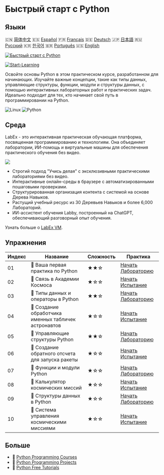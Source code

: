 # Быстрый старт с Python

## Языки

🇨🇳 [简体中文](README_zh.md) 🇪🇸 [Español](README_es.md) 🇫🇷 [Français](README_fr.md) 🇩🇪 [Deutsch](README_de.md) 🇯🇵 [日本語](README_ja.md) 🇷🇺 [Русский](README_ru.md) 🇰🇷 [한국어](README_ko.md) 🇧🇷 [Português](README_pt.md) 🇺🇸 [English](README.md) 

[![Быстрый старт с Python](https://cover-creator.labex.io/quick-start-with-python.png?lang=ru)](https://labex.io/ru/courses/quick-start-with-python)

[![Start-Learning](https://img.shields.io/badge/Start-Learning-whitesmoke?style=for-the-badge)](https://labex.io/ru/courses/quick-start-with-python)

Освойте основы Python в этом практическом курсе, разработанном для начинающих. Изучайте важные концепции, такие как типы данных, управляющие структуры, функции, модули и структуры данных, с помощью интерактивных лабораторных работ и практических задач. Идеально подходит для тех, кто начинает свой путь в программировании на Python.

![Linux](https://img.shields.io/badge/Linux-whitesmoke?style=for-the-badge&logo=linux)
![Python](https://img.shields.io/badge/Python-whitesmoke?style=for-the-badge&logo=python)


## Среда

LabEx - это интерактивная практическая обучающая платформа, посвященная программированию и технологиям. Она объединяет лаборатории, ИИ-помощь и виртуальные машины для обеспечения практического обучения без видео.

![](https://tutorial-screenshot.getvm.io/images/vm-1725247253.png)

- Строгий подход "Учись делая" с эксклюзивными практическими лабораториями без видео.
- Интерактивные онлайн-среды в браузере с автоматизированными пошаговыми проверками.
- Структурированная организация контента с системой на основе Дерева Навыков.
- Растущий учебный ресурс из 30 Деревьев Навыков и более 6,000 Лабораторий.
- ИИ-ассистент обучения Labby, построенный на ChatGPT, обеспечивающий разговорный опыт обучения.

Узнать больше о [LabEx VM](https://support.labex.io/using-labex/virtual-machine).

## Упражнения

|   Индекс | Название                                             | Сложность   | Практика                                                                                                                          |
|----------|------------------------------------------------------|-------------|-----------------------------------------------------------------------------------------------------------------------------------|
|       01 | 📖 Ваша первая практика по Python                    | ★★☆         | <a target='_blank' href='https://labex.io/ru/tutorials/python-your-first-python-lab-270256'>Начать Лабораторию</a>                |
|       02 | 🎯 Связь в Академии Космоса                          | ★☆☆         | <a target='_blank' href='https://labex.io/ru/tutorials/python-space-academy-communication-393069'>Начать Испытание</a>            |
|       03 | 📖 Типы данных и операторы в Python                  | ★★☆         | <a target='_blank' href='https://labex.io/ru/tutorials/python-python-data-types-and-operators-393077'>Начать Лабораторию</a>      |
|       04 | 🎯 Создание обработчика именных табличек астронавтов | ★☆☆         | <a target='_blank' href='https://labex.io/ru/tutorials/python-create-an-astronaut-name-tag-processor-393083'>Начать Испытание</a> |
|       05 | 📖 Управляющие структуры Python                      | ★★☆         | <a target='_blank' href='https://labex.io/ru/tutorials/python-python-control-structures-393123'>Начать Лабораторию</a>            |
|       06 | 🎯 Создание обратного отсчета для запуска ракеты     | ★☆☆         | <a target='_blank' href='https://labex.io/ru/tutorials/python-create-a-rocket-launch-countdown-393128'>Начать Испытание</a>       |
|       07 | 📖 Функции и модули Python                           | ★☆☆         | <a target='_blank' href='https://labex.io/ru/tutorials/python-python-functions-and-modules-393141'>Начать Лабораторию</a>         |
|       08 | 🎯 Калькулятор космических миссий                    | ★☆☆         | <a target='_blank' href='https://labex.io/ru/tutorials/python-space-mission-calculator-393156'>Начать Испытание</a>               |
|       09 | 📖 Структуры данных в Python                         | ★☆☆         | <a target='_blank' href='https://labex.io/ru/tutorials/python-python-data-structures-393168'>Начать Лабораторию</a>               |
|       10 | 🎯 Система управления космическими миссиями          | ★☆☆         | <a target='_blank' href='https://labex.io/ru/tutorials/python-space-mission-management-system-393176'>Начать Испытание</a>        |

## Больше

- 🔗 [Python Programming Courses](https://github.com/labex-labs/awesome-programming-courses)
- 🔗 [Python Programming Projects](https://github.com/labex-labs/awesome-programming-projects)
- 🔗 [Python Free Tutorials](https://github.com/labex-labs/python-free-tutorials)

